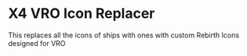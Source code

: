 # X4 VRO Icon Replacer
This replaces all the icons of ships with ones with custom Rebirth Icons designed for VRO

